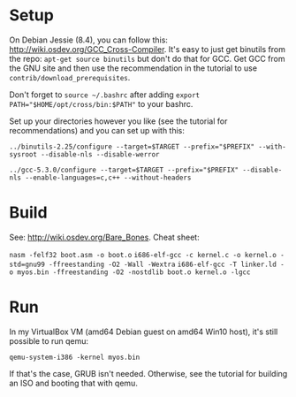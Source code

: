 # Setup
On Debian Jessie (8.4), you can follow this: http://wiki.osdev.org/GCC_Cross-Compiler. It's easy to just get binutils from the repo: `apt-get source binutils` but don't do that for GCC. Get GCC from the GNU site and then use the recommendation in the tutorial to use `contrib/download_prerequisites`.

Don't forget to `source ~/.bashrc` after adding `export PATH="$HOME/opt/cross/bin:$PATH"` to your bashrc.

Set up your directories however you like (see the tutorial for recommendations) and you can set up with this:

`../binutils-2.25/configure --target=$TARGET --prefix="$PREFIX" --with-sysroot --disable-nls --disable-werror`

`../gcc-5.3.0/configure --target=$TARGET --prefix="$PREFIX" --disable-nls --enable-languages=c,c++ --without-headers`

# Build

See: http://wiki.osdev.org/Bare_Bones. Cheat sheet:

`nasm -felf32 boot.asm -o boot.o`
`i686-elf-gcc -c kernel.c -o kernel.o -std=gnu99 -ffreestanding -O2 -Wall -Wextra`
`i686-elf-gcc -T linker.ld -o myos.bin -ffreestanding -O2 -nostdlib boot.o kernel.o -lgcc`

# Run

In my VirtualBox VM (amd64 Debian guest on amd64 Win10 host), it's still possible to run qemu:

`qemu-system-i386 -kernel myos.bin`

If that's the case, GRUB isn't needed. Otherwise, see the tutorial for building an ISO and booting that with qemu.
